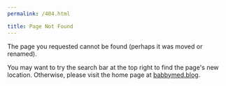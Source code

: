 ```yaml
---
permalink: /404.html

title: Page Not Found
---
```


The page you requested cannot be found (perhaps it was moved or renamed).

You may want to try the search bar at the top right to find the page's new location. Otherwise, please visit the home page at [babbymed.blog](https://babbymed.github.io/blog).

